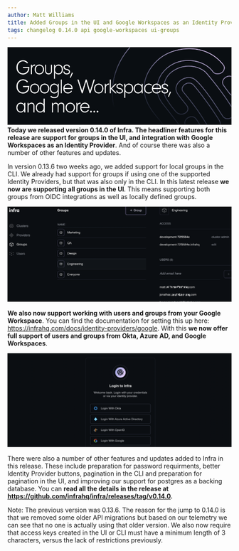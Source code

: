 ```yaml
---
author: Matt Williams
title: Added Groups in the UI and Google Workspaces as an Identity Provider, and more!
tags: changelog 0.14.0 api google-workspaces ui-groups
---
```


![](/assets/img/changelog-0.14.0-hero.png)
**Today we released version 0.14.0 of Infra. The headliner features for this release are support for groups in the UI, and integration with Google Workspaces as an Identity Provider**. And of course there was also a number of other features and updates.

In version 0.13.6 two weeks ago, we added support for local groups in the CLI. We already had support for groups if using one of the supported Identity Providers, but that was also only in the CLI. In this latest release **we now are supporting all groups in the UI**. This means supporting both groups from OIDC integrations as well as locally defined groups.

![Groups in the UI](/assets/img/changelog-0.14.0-groups-ui.png)

**We also now support working with users and groups from your Google Workspace**. You can find the documentation for setting this up here: https://infrahq.com/docs/identity-providers/google. With this **we now offer full support of users and groups from Okta, Azure AD, and Google Workspaces**.

![Google Workspaces](/assets/img/changelog-0.14.0-more-ip.png)

There were also a number of other features and updates added to Infra in this release. These include preparation for password requirments, better Identity Provider buttons, pagination in the CLI and preparation for pagination in the UI, and improving our support for postgres as a backing database. You can **read all the details in the release at https://github.com/infrahq/infra/releases/tag/v0.14.0.**

Note: The previous version was 0.13.6. The reason for the jump to 0.14.0 is that we removed some older API migrations but based on our telemetry we can see that no one is actually using that older version. We also now require that access keys created in the UI or CLI must have a minimum length of 3 characters, versus the lack of restrictions previously.

